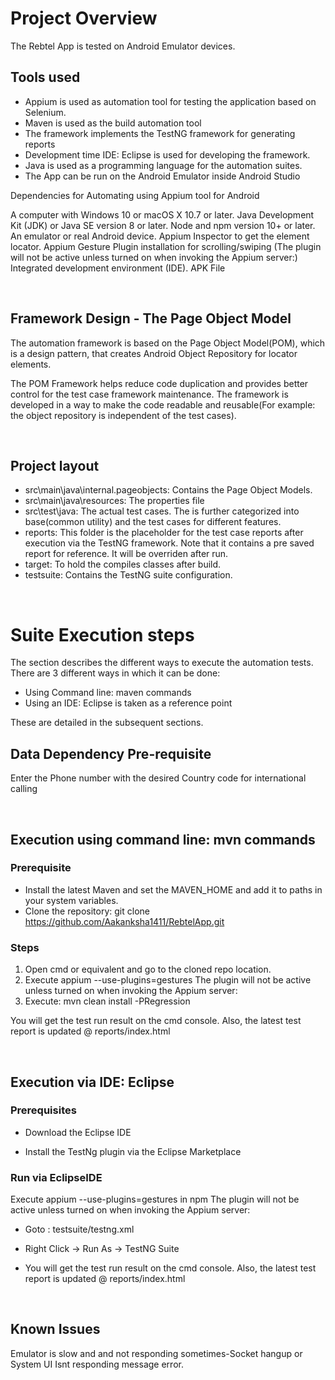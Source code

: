 # Project Overview

The Rebtel App is tested on Android Emulator devices.

## Tools used
- Appium is used as automation tool for testing the application based on Selenium.
- Maven is used as the build automation tool
- The framework implements the TestNG framework for generating reports 
- Development time IDE:  Eclipse is used for developing the framework.
- Java is used as a programming language for the automation suites.
- The App can be run on the Android Emulator inside Android Studio

Dependencies for Automating using Appium tool for Android

A computer with Windows 10 or macOS X 10.7 or later.
Java Development Kit (JDK) or Java SE version 8 or later.
Node and npm version 10+ or later.
An emulator or real Android device.
Appium Inspector to get the element locator.
Appium
Gesture Plugin installation for scrolling/swiping (The plugin will not be active unless turned on when invoking the Appium server:)
Integrated development environment (IDE).
APK File 

<br/>

## Framework Design - The Page Object Model

The automation framework is based on the Page Object Model(POM), which is a design pattern, that creates Android Object Repository for locator elements. 

The POM Framework helps reduce code duplication and provides better control for the test case framework maintenance.
The framework is developed in a way to make the code readable and reusable(For example: the object repository is independent of the test cases).

<br/>

## Project layout

- src\main\java\internal.pageobjects: Contains the Page Object Models. 
- src\main\java\resources: The properties file
- src\test\java: The actual test cases. The is further categorized into base(common utility) and the test cases for different features.
- reports: This folder is the placeholder for the test case reports after execution via the TestNG framework. Note that it contains
a pre saved report for reference. It will be overriden after run.
- target: To hold the compiles classes after build.
- testsuite: Contains the TestNG suite configuration.


<br/>


# Suite Execution steps

The section describes the different ways to execute the automation tests. There are 3 different ways in which it can be done:
- Using Command line: maven commands
- Using an IDE: Eclipse is taken as a reference point

These are detailed in the subsequent sections.

## Data Dependency Pre-requisite

Enter the Phone number with the desired Country code for international calling

<br/>



## Execution using command line: mvn commands

### Prerequisite

- Install the latest Maven and set the MAVEN_HOME and add it to paths in your system variables.
- Clone the repository: git clone https://github.com/Aakanksha1411/RebtelApp.git

### Steps

1. Open cmd or equivalent and go to the cloned repo location.
2. Execute appium --use-plugins=gestures
  The plugin will not be active unless turned on when invoking the Appium server:
3. Execute: mvn clean install -PRegression

You will get the test run result on the cmd console. Also, the latest test report is updated @ reports/index.html

<br/>

## Execution via IDE: Eclipse

### Prerequisites

- Download the Eclipse IDE

- Install the TestNg plugin via the Eclipse Marketplace

### Run via EclipseIDE

Execute appium --use-plugins=gestures in npm
The plugin will not be active unless turned on when invoking the Appium server:
- Goto : testsuite/testng.xml
- Right Click -> Run As -> TestNG Suite

- You will get the test run result on the cmd console. Also, the latest test report is updated @ reports/index.html

<br/>

## Known Issues

Emulator is slow and and not responding sometimes-Socket hangup or System UI Isnt responding message error.



<br/>

